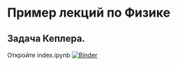 # Пример лекций по Физике
## Задача Кеплера.
Откройте index.ipynb
[![Binder](http://mybinder.org/badge.svg)](http://mybinder.org:/repo/kuddai/physics)